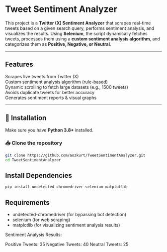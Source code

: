 #  Tweet Sentiment Analyzer

This project is a **Twitter (X) Sentiment Analyzer** that scrapes real-time tweets based on a given search query, performs sentiment analysis, and visualizes the results. Using **Selenium**, the script dynamically fetches tweets, processes them using a **custom sentiment analysis algorithm**, and categorizes them as **Positive, Negative, or Neutral**.

---

##  Features

 Scrapes live tweets from Twitter (X)  
 Custom sentiment analysis algorithm (rule-based)  
 Dynamic scrolling to fetch large datasets (e.g., 1500 tweets)  
 Avoids duplicate tweets for better accuracy  
 Generates sentiment reports & visual graphs  

---

## 🔹 Installation

Make sure you have **Python 3.8+** installed.

### 📥 Clone the repository  
```bash
git clone https://github.com/aozkurt/TweetSentimentAnalyzer.git
cd TweetSentimentAnalyzer
```

## Install Dependencies
```bash
pip install undetected-chromedriver selenium matplotlib
```

## Requirements

- undetected-chromedriver (for bypassing bot detection)
- selenium (for web scraping)
- matplotlib (for visualizing sentiment analysis results)


Sentiment Analysis Results:

 Positive Tweets: 35
 Negative Tweets: 40
 Neutral Tweets: 25
